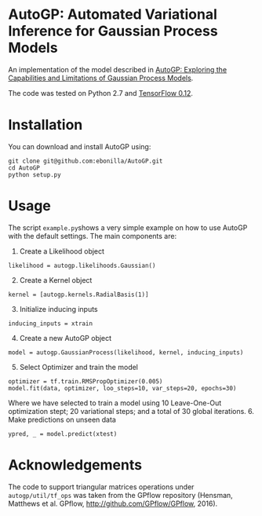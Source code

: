 # AutoGP: Automated Variational Inference for Gaussian Process Models
An implementation of the model described in [AutoGP: Exploring the Capabilities and Limitations of Gaussian Process Models](https://arxiv.org/abs/1610.05392).

The code was tested on Python 2.7 and [TensorFlow 0.12](https://www.tensorflow.org/get_started/os_setup).

# Installation
You can download and install AutoGP using:
```
git clone git@github.com:ebonilla/AutoGP.git
cd AutoGP
python setup.py
```
# Usage 
The script `example.py`shows a very simple example on how to use AutoGP with the default settings. The main components are:

1. Create a Likelihood object 
```
likelihood = autogp.likelihoods.Gaussian()
```
2. Create a Kernel object
```
kernel = [autogp.kernels.RadialBasis(1)]
```
3. Initialize inducing inputs
```
inducing_inputs = xtrain
```
4. Create a new AutoGP object
```
model = autogp.GaussianProcess(likelihood, kernel, inducing_inputs)
```
5. Select Optimizer and train the model
```
optimizer = tf.train.RMSPropOptimizer(0.005)
model.fit(data, optimizer, loo_steps=10, var_steps=20, epochs=30)
```
Where we have selected to train a model using 10 Leave-One-Out optimization stept; 20 variational steps; and a total of 30 global iterations.
6. Make predictions on unseen data
```
ypred, _ = model.predict(xtest)
```

# Acknowledgements
The code to support triangular matrices operations under `autogp/util/tf_ops` was taken from the GPflow repository (Hensman, Matthews et al. GPflow, http://github.com/GPflow/GPflow, 2016).

